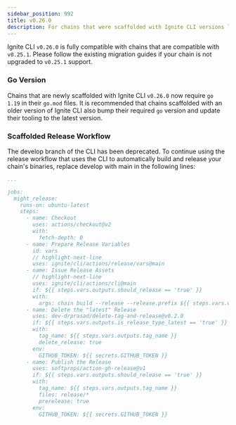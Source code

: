 ```yaml
---
sidebar_position: 992
title: v0.26.0
description: For chains that were scaffolded with Ignite CLI versions lower than v0.26.0. changes are required to use Ignite CLI v0.26.0.
---
```


Ignite CLI `v0.26.0` is fully compatible with chains that are compatible with `v0.25.1`.  Please follow the existing
migration guides if your chain is not upgraded to `v0.25.1` support.

### Go Version

Chains that are newly scaffolded with Ignite CLI `v0.26.0` now require `go 1.19` in their `go.mod` files.  It is 
recommended that chains scaffolded with an older version of Ignite CLI also bump their required `go` version and update 
their tooling to the latest version.

### Scaffolded Release Workflow

The develop branch of the CLI has been deprecated. To continue using the release workflow that uses the CLI to 
automatically build and release your chain's binaries, replace develop with main in the following lines:

```yaml title=".github/workflows/release.yml
...

jobs:
  might_release:
    runs-on: ubuntu-latest
    steps:
      - name: Checkout
        uses: actions/checkout@v2
        with:
          fetch-depth: 0
      - name: Prepare Release Variables 
        id: vars
        // highlight-next-line
        uses: ignite/cli/actions/release/vars@main
      - name: Issue Release Assets
        // highlight-next-line
        uses: ignite/cli/actions/cli@main
        if: ${{ steps.vars.outputs.should_release == 'true' }}
        with:
          args: chain build --release --release.prefix ${{ steps.vars.outputs.tarball_prefix }} -t linux:amd64 -t darwin:amd64 -t darwin:arm64
      - name: Delete the "latest" Release
        uses: dev-drprasad/delete-tag-and-release@v0.2.0
        if: ${{ steps.vars.outputs.is_release_type_latest == 'true' }}
        with:
          tag_name: ${{ steps.vars.outputs.tag_name }}
          delete_release: true
        env:
          GITHUB_TOKEN: ${{ secrets.GITHUB_TOKEN }}
      - name: Publish the Release
        uses: softprops/action-gh-release@v1
        if: ${{ steps.vars.outputs.should_release == 'true' }}
        with:
          tag_name: ${{ steps.vars.outputs.tag_name }}
          files: release/*
          prerelease: true 
        env:
          GITHUB_TOKEN: ${{ secrets.GITHUB_TOKEN }}
```
